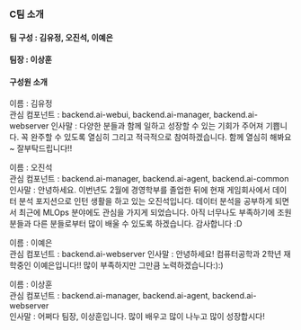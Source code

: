 ### C팀 소개

#### 팀 구성 : 김유정, 오진석, 이예은
#### 팀장 : 이상훈

#### 구성원 소개
이름 : 김유정  
관심 컴포넌트 : backend.ai-webui, backend.ai-manager, backend.ai-webserver
인사말 : 다양한 분들과 함께 일하고 성장할 수 있는 기회가 주어져 기쁩니다. 꼭 완주할 수 있도록 열심히 그리고 적극적으로 참여하겠습니다. 함께 열심히 해봐요~ 잘부탁드립니다!!

이름 : 오진석  
관심 컴포넌트 : backend.ai-manager, backend.ai-agent, backend.ai-common
인사말 : 안녕하세요. 이번년도 2월에 경영학부를 졸업한 뒤에 현재 게임회사에서 데이터 분석 포지션으로 인턴 생활을 하고 있는 오진석입니다. 데이터 분석을 공부하게 되면서 최근에 MLOps 분야에도 관심을 가지게 되었습니다. 아직 너무나도 부족하기에 조원분들과 다른 분들로부터 많이 배울 수 있도록 하겠습니다. 감사합니다 :D

이름 : 이예은  
관심 컴포넌트 : backend.ai-webserver
인사말 : 안녕하세요! 컴퓨터공학과 2학년 재학중인 이예은입니다!! 많이 부족하지만 그만큼 노력하겠습니다:):)

이름 : 이상훈  
관심 컴포넌트 : backend.ai-manager, backend.ai-agent, backend.ai-webserver  
인사말 : 어쩌다 팀장, 이상훈입니다. 많이 배우고 많이 나누고 많이 성장합시다!  
